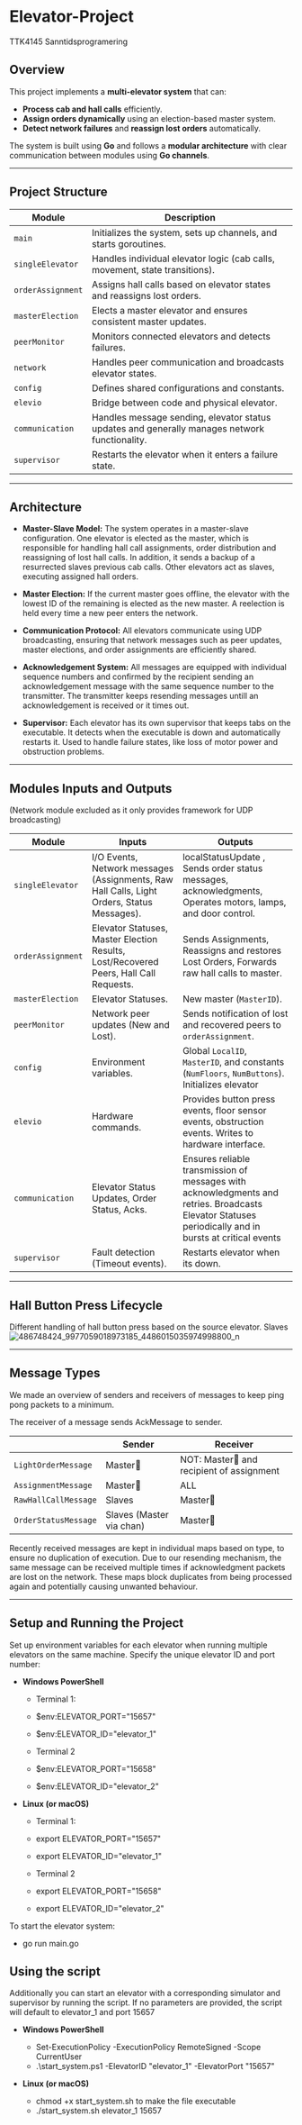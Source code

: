 # **Elevator-Project**
TTK4145 Sanntidsprogramering

## **Overview**
This project implements a **multi-elevator system** that can:
- **Process cab and hall calls** efficiently.
- **Assign orders dynamically** using an election-based master system.
- **Detect network failures** and **reassign lost orders** automatically.

The system is built using **Go** and follows a **modular architecture** with clear communication between modules using **Go channels**.

---

## **Project Structure**
| **Module**           | **Description** |
|----------------------|----------------|
| `main`            | Initializes the system, sets up channels, and starts goroutines. |
| `singleElevator` | Handles individual elevator logic (cab calls, movement, state transitions). |
| `orderAssignment` | Assigns hall calls based on elevator states and reassigns lost orders. |
| `masterElection` | Elects a master elevator and ensures consistent master updates. |
| `peerMonitor`    | Monitors connected elevators and detects failures. |
| `network`         | Handles peer communication and broadcasts elevator states. |
| `config`          | Defines shared configurations and constants. |
| `elevio`          | Bridge between code and physical elevator. |
| `communication`   | Handles message sending, elevator status updates and generally manages network functionality. |
| `supervisor`   | Restarts the elevator when it enters a failure state. |


---

## **Architecture**

- **Master-Slave Model:**
The system operates in a master-slave configuration. One elevator is elected as the master, which is responsible for handling hall call assignments, order distribution and reassigning of lost hall calls. In addition, it sends a backup of a resurrected slaves previous cab calls. Other elevators act as slaves, executing assigned hall orders.

- **Master Election:**
If the current master goes offline, the elevator with the lowest ID of the remaining is elected as the new master. A reelection is held every time a new peer enters the network.

- **Communication Protocol:**
All elevators communicate using UDP broadcasting, ensuring that network messages such as peer updates, master elections, and order assignments are efficiently shared.

- **Acknowledgement System:**
All messages are equipped with individual sequence numbers and confirmed by the recipient sending an acknowledgement message with the same sequence number to the transmitter. The transmitter keeps resending messages untill an acknowledgement is received or it times out.

- **Supervisor:**
Each elevator has its own supervisor that keeps tabs on the executable. It detects when the executable is down and automatically restarts it. Used to handle failure states, like loss of motor power and obstruction problems.

---

## Modules Inputs and Outputs
(Network module excluded as it only provides framework for UDP broadcasting)

| Module         | Inputs                                                         | Outputs                                                        |
|----------------|---------------------------------------------------------------|----------------------------------------------------------------|
| `singleElevator`| I/O Events, Network messages (Assignments, Raw Hall Calls, Light Orders, Status Messages). | localStatusUpdate , Sends order status messages, acknowledgments, Operates motors, lamps, and door control. |
| `orderAssignment`| Elevator Statuses, Master Election Results, Lost/Recovered Peers, Hall Call Requests.  | Sends Assignments, Reassigns and restores Lost Orders, Forwards raw hall calls to master. |
| `masterElection`| Elevator Statuses.                        				| New master (`MasterID`). |
| `peerMonitor`   | Network peer updates (New and Lost).                        	  | Sends notification of lost and recovered peers to `orderAssignment`. |
| `config`        | Environment variables.     						 | Global `LocalID`, `MasterID`, and constants (`NumFloors`, `NumButtons`). Initializes elevator |
| `elevio`        | Hardware commands.| Provides button press events, floor sensor events, obstruction events. Writes to hardware interface. |
| `communication` |Elevator Status Updates, Order Status, Acks. 			 | Ensures reliable transmission of messages with acknowledgments and retries. Broadcasts Elevator Statuses periodically and in bursts at critical events |
| `supervisor`    | Fault detection (Timeout events).                             | Restarts elevator when its down. |

---

## **Hall Button Press Lifecycle**
Different handling of hall button press based on the source elevator. Slaves 
![486748424_9977059018973185_4486015035974998800_n](https://github.com/user-attachments/assets/f8352c70-77c4-40a6-b0a4-2dc53cf4ef64)

---

## **Message Types**
We made an overview of senders and receivers of messages to keep ping pong packets to a minimum. 

The receiver of a message sends AckMessage to sender. 

| 	               | **Sender** | **Receiver** |
|----------------------|------------|--------------|
| `LightOrderMessage`  | Master👑 | NOT: Master👑 and recipient of assignment |
| `AssignmentMessage` | Master👑 | ALL |
| `RawHallCallMessage` | Slaves | Master👑 |
| `OrderStatusMessage` | Slaves (Master via chan) | Master👑 |

Recently received messages are kept in individual maps based on type, to ensure no duplication of execution. Due to our resending mechanism, the same message can be received multiple times if acknowledgment packets are lost on the network. These maps block duplicates from being processed again and potentially causing unwanted behaviour.

---

## **Setup and Running the Project**
Set up environment variables for each elevator when running multiple elevators on the same machine. Specify the unique elevator ID and port number:

- **Windows PowerShell**
	- Terminal 1: 	
	- $env:ELEVATOR_PORT="15657"
	- $env:ELEVATOR_ID="elevator_1"

  	- Terminal 2
	- $env:ELEVATOR_PORT="15658"
	- $env:ELEVATOR_ID="elevator_2"

- **Linux (or macOS)**
	- Terminal 1:
	- export ELEVATOR_PORT="15657"
	- export ELEVATOR_ID="elevator_1"

	- Terminal 2
	- export ELEVATOR_PORT="15658"
	- export ELEVATOR_ID="elevator_2"

To start the elevator system:
- go run main.go

## **Using the script**
Additionally you can start an elevator with a corresponding simulator and supervisor by running the script. If no parameters are provided, the script will default to elevator_1 and port 15657

- **Windows PowerShell**
	- Set-ExecutionPolicy -ExecutionPolicy RemoteSigned -Scope CurrentUser
	- .\start_system.ps1 -ElevatorID "elevator_1" -ElevatorPort "15657"

- **Linux (or macOS)**
	- chmod +x start_system.sh to make the file executable
	- ./start_system.sh elevator_1 15657
